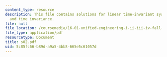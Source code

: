 ```yaml
---
content_type: resource
description: This file contains solutions for linear time-invariant systems, linearity
  and time invariance.
file: null
file_location: /coursemedia/16-01-unified-engineering-i-ii-iii-iv-fall-2005-spring-2006/5c85fc66b89da9a54bb8665e5c61057d_s02.pdf
file_type: application/pdf
resourcetype: Document
title: s02.pdf
uid: 5c85fc66-b89d-a9a5-4bb8-665e5c61057d
---
```

